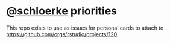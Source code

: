 # [@schloerke](https://github.com/schloerke) priorities

This repo exists to use as issues for personal cards to attach to https://github.com/orgs/rstudio/projects/120 
